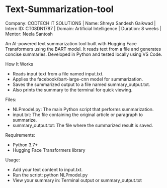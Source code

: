 # Text-Summarization-tool
Company: CODTECH IT SOLUTIONS | Name: Shreya Sandesh Gaikwad | Intern ID: CT08DN1787 | Domain: Artificial Intelligence | Duration: 8 weeks | Mentor: Neela Santosh

An AI-powered text summarization tool built with Hugging Face Transformers using the BART model. It reads text from a file and generates concise summaries. Developed in Python and tested locally using VS Code.

How It Works
- Reads input text from a file named input.txt.
- Applies the facebook/bart-large-cnn model for summarization.
- Saves the summarized output to a file named summary_output.txt.
- Also prints the summary to the terminal for quick viewing.

Files:
- NLPmodel.py: The main Python script that performs summarization.
- input.txt: The file containing the original article or paragraph to summarize.
- summary_output.txt: The file where the summarized result is saved.

Requirements:
- Python 3.7+
- Hugging Face Transformers library

Usage:
- Add your text content to input.txt.
- Run the script: python NLPmodel.py
- View your summary in: Terminal output or summary_output.txt


